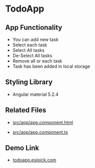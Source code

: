 # TodoApp


## App Functionality

- You can add new task
- Select each task
- Select All tasks
- De-Select All tasks
- Remove all or each task
- Task has been added in local storage


## Styling Library
- Angular material 5.2.4


## Related Files
- [src/app/app.component.html](https://bitbucket.org/team-esipick/calculator/src/85cbf0feda2b6b2e826811241b544be632657de9/app/Http/Middleware/ValidateOperands.php?at=master) 

- [src/app/app.component.ts](https://bitbucket.org/team-esipick/calculator/src/85cbf0feda2b6b2e826811241b544be632657de9/app/Http/Middleware/ValidateOperands.php?at=master) 
 
## Demo Link
- [todoapp.esipick.com](http://todoapp.esipick.com) 
